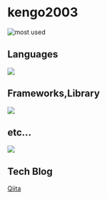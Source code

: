 # kengo2003

![most used](https://github-readme-stats.vercel.app/api/top-langs?username=kengo2003&show_icons=true&locale=en&layout=compact)

## Languages
<img src="https://skillicons.dev/icons?i=html,css,js,typescript,rust,php,java,python," /> <br />
## Frameworks,Library
<img src="https://skillicons.dev/icons?i=nextjs,react,nest,astro,nodejs,prisma,tailwind," /><br />

## etc...
<img src="https://skillicons.dev/icons?i=yarn,bun,cloudflare,gcp,supabase,figma,github"><br />

## Tech Blog
[Qiita](https://qiita.com/Kengo2003)
